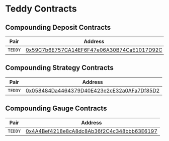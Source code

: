 # Teddy Contracts

## Compounding Deposit Contracts

| Pair     | Address                                                                                                                                            |
| -------- | -------------------------------------------------------------------------------------------------------------------------------------------------- |
| `TEDDY`  | [0x59C7b6E757CA14EF6F47e06A30B74CaE1017D92C](https://snowtrace.io/address/0x59C7b6E757CA14EF6F47e06A30B74CaE1017D92C) |

## Compounding Strategy Contracts

| Pair     | Address                                                                                                                                            |
| -------- | -------------------------------------------------------------------------------------------------------------------------------------------------- |
| `TEDDY`  | [0x058484Da4464379D40E423e2cE32a0AFa7Df85D2](https://snowtrace.io/address/0x058484Da4464379D40E423e2cE32a0AFa7Df85D2) |

## Compounding Gauge Contracts

| Pair     | Address                                                                                                                                            |
| -------- | -------------------------------------------------------------------------------------------------------------------------------------------------- |
| `TEDDY`  | [0x4A4Bef4218e8cA8dc8Ab36f2C4c348bbb63E6197](https://snowtrace.io/address/0x4A4Bef4218e8cA8dc8Ab36f2C4c348bbb63E6197) |
